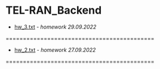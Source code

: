 # TEL-RAN_Backend
- [hw_3.txt](https://github.com/sl101/TEL-RAN_Backend/blob/main/homeworks/hw_3/src/main/java/Main.java) - *homework 29.09.2022*
 
 ===========================================
 
 - [hw_2.txt](https://github.com/sl101/TEL-RAN_Backend/blob/main/homeworks/hw_2/src/main/java/Main.java) - *homework 27.09.2022*
 
 ===========================================
 
